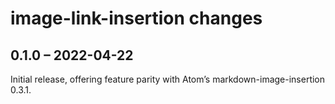 # image-link-insertion changes

## 0.1.0 – 2022-04-22
Initial release, offering feature parity with Atom’s markdown-image-insertion 0.3.1.
